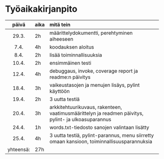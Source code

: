 # Työaikakirjanpito

| päivä | aika | mitä tein  |
| :----:|:-----| :-----|
| 29.3. | 2h   |  määrittelydokumentti, perehtyminen aiheeseen  |
| 7.4.  | 4h   |  koodauksen aloitus  |
| 8.4.  | 2h   |  lisää toiminnallisuuksia  |
| 10.4. | 2h   |  ensimmäinen testi |
| 12.4. | 4h   |  debuggaus, invoke, coverage report ja readme:n päivitys |
| 18.4.	| 3h   |  vaikeustasojen ja menujen lisäys, pylint käyttöön	|
| 19.4. | 2h   |  3 uutta testiä  |
| 20.4. | 3h   |  arkkitehtuurikuvaus, rakenteen, vaatimusmäärittelyn ja readmen päivitys, pylint- ja ulkoasuparannus |
| 24.4. | 1h   |  words.txt-tiedosto sanojen valintaan lisätty  | 
| 25.4. | 4h   |  3 uutta testiä, pylint-parannus, menu siirretty omaan kansioon, toiminnallisuusparannuksia |
| yhteensä:  | 27h
